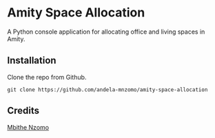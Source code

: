 # Amity Space Allocation
A Python console application for allocating office and living spaces in Amity.

## Installation
Clone the repo from Github.
```
git clone https://github.com/andela-mnzomo/amity-space-allocation
```

## Credits

[Mbithe Nzomo](https://github.com/andela-mnzomo)